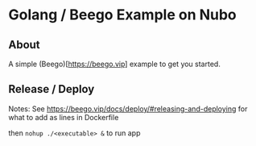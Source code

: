 # Golang / Beego Example on Nubo

## About

A simple (Beego)[https://beego.vip] example to get you started.

## Release / Deploy

Notes: See https://beego.vip/docs/deploy/#releasing-and-deploying for
what to add as lines in Dockerfile

then `nohup ./<executable> &` to run app

